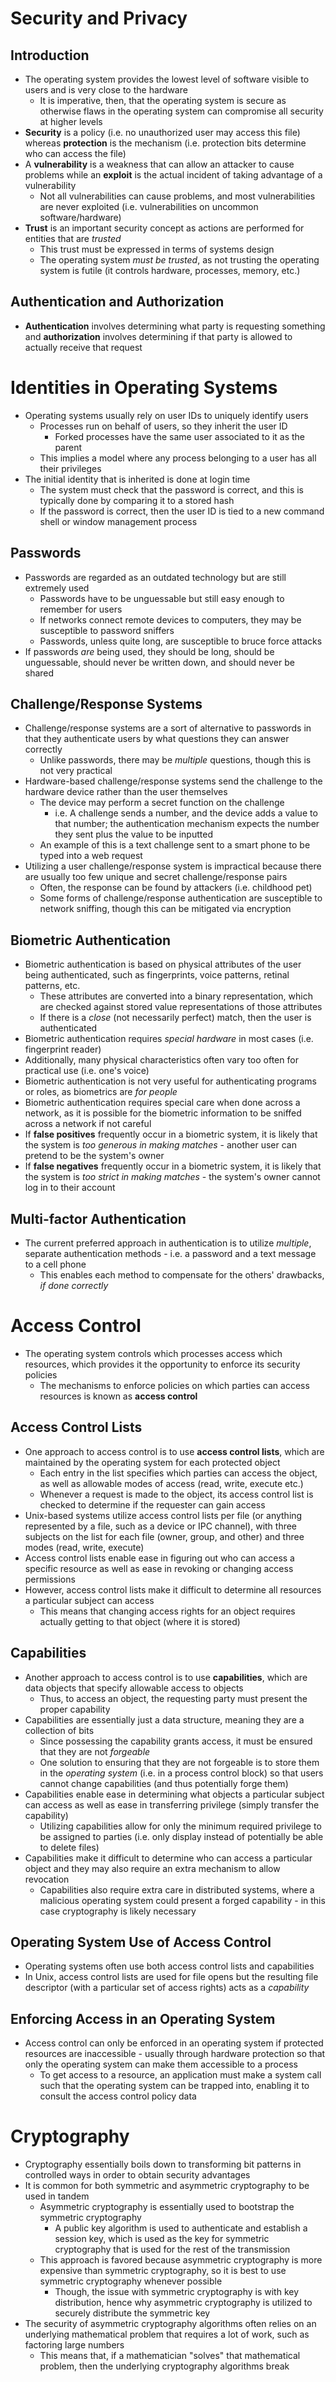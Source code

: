 # Security and Privacy
## Introduction
- The operating system provides the lowest level of software visible to users and is very close to the hardware
    - It is imperative, then, that the operating system is secure as otherwise flaws in the operating system can compromise all security at higher levels
- **Security** is a policy (i.e. no unauthorized user may access this file) whereas **protection** is the mechanism (i.e. protection bits determine who can access the file)
- A **vulnerability** is a weakness that can allow an attacker to cause problems while an **exploit** is the actual incident of taking advantage of a vulnerability
    - Not all vulnerabilities can cause problems, and most vulnerabilities are never exploited (i.e. vulnerabilities on uncommon software/hardware)
- **Trust** is an important security concept as actions are performed for entities that are *trusted*
    - This trust must be expressed in terms of systems design 
    - The operating system *must be trusted*, as not trusting the operating system is futile (it controls hardware, processes, memory, etc.)
## Authentication and Authorization
- **Authentication** involves determining what party is requesting something and **authorization** involves determining if that party is allowed to actually receive that request
# Identities in Operating Systems
- Operating systems usually rely on user IDs to uniquely identify users
    - Processes run on behalf of users, so they inherit the user ID
        - Forked processes have the same user associated to it as the parent
    - This implies a model where any process belonging to a user has all their privileges
- The initial identity that is inherited is done at login time
    - The system must check that the password is correct, and this is typically done by comparing it to a stored hash
    - If the password is correct, then the user ID is tied to a new command shell or window management process
## Passwords
- Passwords are regarded as an outdated technology but are still extremely used
    - Passwords have to be unguessable but still easy enough to remember for users
    - If networks connect remote devices to computers, they may be susceptible to password sniffers
    - Passwords, unless quite long, are susceptible to bruce force attacks
- If passwords *are* being used, they should be long, should be unguessable, should never be written down, and should never be shared 
## Challenge/Response Systems
- Challenge/response systems are a sort of alternative to passwords in that they authenticate users by what questions they can answer correctly
    - Unlike passwords, there may be *multiple* questions, though this is not very practical
- Hardware-based challenge/response systems send the challenge to the hardware device rather than the user themselves
    - The device may perform a secret function on the challenge
        - i.e. A challenge sends a number, and the device adds a value to that number; the authentication mechanism expects the number they sent plus the value to be inputted
    - An example of this is a text challenge sent to a smart phone to be typed into a web request
- Utilizing a user challenge/response system is impractical  because there are usually too few unique and secret challenge/response pairs
    - Often, the response can be found by attackers (i.e. childhood pet)
    - Some forms of challenge/response authentication are susceptible to network sniffing, though this can be mitigated via encryption
## Biometric Authentication
- Biometric authentication is based on physical attributes of the user being authenticated, such as fingerprints, voice patterns, retinal patterns, etc.
    - These attributes are converted into a binary representation, which are checked against stored value representations of those attributes
    - If there is a *close* (not necessarily perfect) match, then the user is authenticated
- Biometric authentication requires *special hardware* in most cases (i.e. fingerprint reader)
- Additionally, many physical characteristics often vary too often for practical use (i.e. one's voice)
- Biometric authentication is not very useful for authenticating programs or roles, as biometrics are *for people*
- Biometric authentication requires special care when done across a network, as it is possible for the biometric information to be sniffed across a network if not careful
- If **false positives** frequently occur in a biometric system, it is likely that the system is *too generous in making matches* - another user can pretend to be the system's owner
- If **false negatives** frequently occur in a biometric system, it is likely that the system is *too strict in making matches* - the system's owner cannot log in to their account
## Multi-factor Authentication
- The current preferred approach in authentication is to utilize *multiple*, separate authentication methods - i.e. a password and a text message to a cell phone
    - This enables each method to compensate for the others' drawbacks, *if done correctly*
# Access Control
- The operating system controls which processes access which resources, which provides it the opportunity to enforce its security policies
    - The mechanisms to enforce policies on which parties can access resources is known as **access control**
## Access Control Lists
- One approach to access control is to use **access control lists**, which are maintained by the operating system for each protected object
    - Each entry in the list specifies which parties can access the object, as well as allowable modes of access (read, write, execute etc.)
    - Whenever a request is made to the object, its access control list is checked to determine if the requester can gain access
- Unix-based systems utilize access control lists per file (or anything represented by a file, such as a device or IPC channel), with three subjects on the list for each file (owner, group, and other) and three modes (read, write, execute)
- Access control lists enable ease in figuring out who can access a specific resource as well as ease in revoking or changing access permissions
- However, access control lists make it difficult to determine all resources a particular subject can access
    - This means that changing access rights for an object requires actually getting to that object (where it is stored)
## Capabilities
- Another approach to access control is to use **capabilities**, which are data objects that specify allowable access to objects
    - Thus, to access an object, the requesting party must present the proper capability
- Capabilities are essentially just a data structure, meaning they are a collection of bits
    - Since possessing the capability grants access, it must be ensured that they are not *forgeable*
    - One solution to ensuring that they are not forgeable is to store them in the *operating system* (i.e. in a process control block) so that users cannot change capabilities (and thus potentially forge them)
- Capabilities enable ease in determining what objects a particular subject can access as well as ease in transferring privilege (simply transfer the capability)
    - Utilizing capabilities allow for only the minimum required privilege to be assigned to parties (i.e. only display instead of potentially be able to delete files)
- Capabilities make it difficult to determine who can access a particular object and they may also require an extra mechanism to allow revocation
    - Capabilities also require extra care in distributed systems, where a malicious operating system could present a forged capability - in this case cryptography is likely necessary
## Operating System Use of Access Control
- Operating systems often use both access control lists and capabilities
- In Unix, access control lists are used for file opens but the resulting file descriptor (with a particular set of access rights) acts as a *capability*
## Enforcing Access in an Operating System
- Access control can only be enforced in an operating system if protected resources are inaccessible - usually through hardware protection so that only the operating system can make them accessible to a process
    - To get access to a resource, an application must make a system call such that the operating system can be trapped into, enabling it to consult the access control policy data
# Cryptography
- Cryptography essentially boils down to transforming bit patterns in controlled ways in order to obtain security advantages
- It is common for both symmetric and asymmetric cryptography to be used in tandem
    - Asymmetric cryptography is essentially used to bootstrap the symmetric cryptography
        - A public key algorithm is used to authenticate and establish a session key, which is used as the key for symmetric cryptography that is used for the rest of the transmission
    - This approach is favored because asymmetric cryptography is more expensive than symmetric cryptography, so it is best to use symmetric cryptography whenever possible
        - Though, the issue with symmetric cryptography is with key distribution, hence why asymmetric cryptography is utilized to securely distribute the symmetric key
- The security of asymmetric cryptography algorithms often relies on an underlying mathematical problem that requires a lot of work, such as factoring large numbers
    - This means that, if a mathematician "solves" that mathematical problem, then the underlying cryptography algorithms break